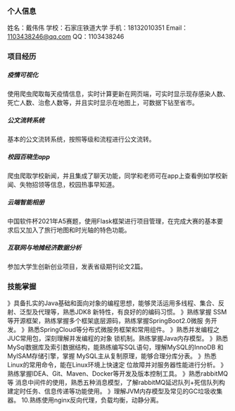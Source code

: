 ### 个人信息
姓名：戴伟伟
学校：石家庄铁道大学
手机：18132010351
Email：1103438246@qq.com
QQ：1103438246

### 项目经历
##### 疫情可视化
使用爬虫爬取每天疫情信息，实时计算更新在网页端，可实时显示现存感染人数、死亡人数、治愈人数等，并且实时显示在地图上，可数据下钻至省市。
##### 公文流转系统
基本的公文流转系统，按照等级和流程进行公文流转。
##### 校园百晓生app
爬虫爬取学校新闻，并且集成了聊天功能，同学和老师可在app上查看例如学校新闻、失物招领等信息，校园热事早知道。
##### 云端智能相册
中国软件杯2021年A5赛题，使用Flask框架进行项目管理，在完成大赛的基本要求后又加入了旅行地图和时光轴的特色功能。
##### 互联网与地摊经济数据分析
参加大学生创新创业项目，发表省级期刊论文2篇。

### 技能掌握
》具备扎实的Java基础和面向对象的编程思想，能够灵活运用多线程、集合、反射、泛型及代理等，熟悉JDK8 新特性，有良好的的编码习惯。
》熟练掌握 SSM等开源框架，熟练掌握多个框架底层源码，熟练掌握SpringBoot2.0微服 务开发。
》熟悉SpringCloud等分布式微服务框架和常用组件。
》熟悉并发编程之JUC常用包，深刻理解并发编程的对象 锁机制。熟练掌握Java内存模型。
》熟悉MySql数据库及索引数据结构，能熟练编写SQL语句，理解MySQL的InnoDB 和 MylSAM存储引擎，掌握 MySQL主从复制原理，能够合理分库分表。
》热悉Linux的常用命令，能在Linux环境上快速定 位故障并对服务器性能进行分析。
》熟练掌握IDEA、Git、Maven、Docker等开发及版本控制工具。
》熟悉rabbitMQ等 消息中间件的使用，熟悉五种消息模型，了解rabbitMQ延迟队列+死信队列构建定时任务、信息传递等功能使用。
》理解JVM内存模型及常见的GC垃圾收集器。 10.熟练使用nginx反向代理，负载均衡，动静分离。
